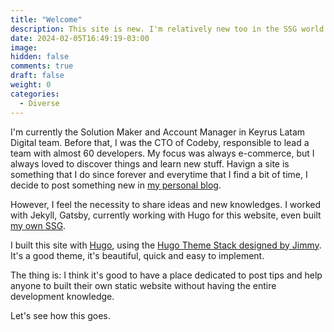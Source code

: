 ```yaml
---
title: "Welcome"
description: This site is new. I'm relatively new too in the SSG world. But I'm pretty sure that I have enough knowledge to share with others.
date: 2024-02-05T16:49:19-03:00
image: 
hidden: false
comments: true
draft: false
weight: 0
categories: 
  - Diverse
---
```


I'm currently the Solution Maker and Account Manager in Keyrus Latam Digital team. Before that, I was the CTO of Codeby, responsible to lead a team with almost 60 developers. My focus was always e-commerce, but I always loved to discover things and learn new stuff. Havign a site is something that I do since forever and everytime that I find a bit of time, I decide to post something new in [my personal blog](https://www.lucasyamamoto.com).

However, I feel the necessity to share ideas and new knowledges. I worked with Jekyll, Gatsby, currently working with Hugo for this website, even built [my own SSG](https://www.lucasyamamoto.com/i-changed-my-entire-website-from-gatsby-to-go-lang).

I built this site with [Hugo](https://gohugo.io), using the [Hugo Theme Stack designed by Jimmy](https://github.com/CaiJimmy/hugo-theme-stack). It's a good theme, it's beautiful, quick and easy to implement.

The thing is: I think it's good to have a place dedicated to post tips and help anyone to built their own static website without having the entire development knowledge.

Let's see how this goes.